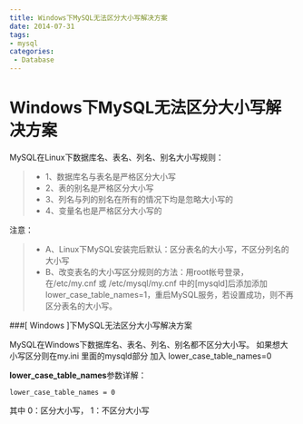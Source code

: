 ```yaml
---
title: Windows下MySQL无法区分大小写解决方案
date: 2014-07-31
tags:
- mysql
categories:
 - Database
---
```



# Windows下MySQL无法区分大小写解决方案

MySQL在Linux下数据库名、表名、列名、别名大小写规则：

> * 1、数据库名与表名是严格区分大小写
> * 2、表的别名是严格区分大小写
> * 3、列名与列的别名在所有的情况下均是忽略大小写的
> * 4、变量名也是严格区分大小写的

注意：
> * A、Linux下MySQL安装完后默认：区分表名的大小写，不区分列名的大小写
> * B、改变表名的大小写区分规则的方法：用root帐号登录，在/etc/my.cnf 或 /etc/mysql/my.cnf 中的[mysqld]后添加添加lower_case_table_names=1，重启MySQL服务，若设置成功，则不再区分表名的大小写。

###[ Windows ]下MySQL无法区分大小写解决方案

MySQL在Windows下数据库名、表名、列名、别名都不区分大小写。 
如果想大小写区分则在my.ini 里面的mysqld部分
加入 lower_case_table_names=0


**lower_case_table_names**参数详解：

`lower_case_table_names = 0`

其中 0：区分大小写，  1：不区分大小写